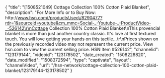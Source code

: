 {
    "title": "[1508521049] Cottage Collection 100% Cotton Plaid Blanket",
    "description": "For More Info or to Buy Now: http:\/\/www.hsn.com\/products\/seo\/8290477?rdr=1&sourceid=youtube&cm_mmc=Social-_-Youtube-_-ProductVideo-_-526142\r\nCottage Collection 100% Cotton Plaid Blanket\nThis provencial blanket is more than just another country classic. It's love at first textured touch. You will love getting your hands on this tactile...\r\nPrices shown on the previously recorded video may not represent the current price.  View hsn.com to view the current selling price. HSN Item #526142",
    "channelid": "123179144",
    "videoid": "123178502",
    "date_created": "1508228820",
    "date_modified": "1508372594",
    "type": "captivate",
    "layout": "channelVideo",
    "url": "\/hsn-network\/cottage-collection-100-cotton-plaid-blanket\/123179144-123178502"
}
